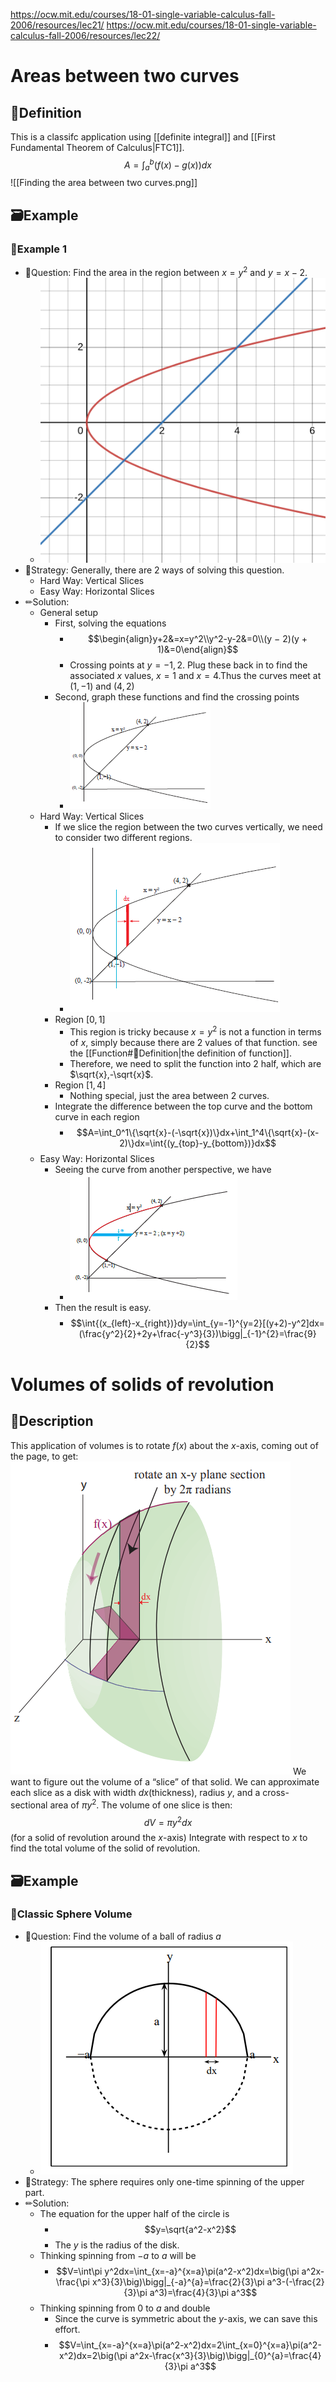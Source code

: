 https://ocw.mit.edu/courses/18-01-single-variable-calculus-fall-2006/resources/lec21/
https://ocw.mit.edu/courses/18-01-single-variable-calculus-fall-2006/resources/lec22/

# Areas between two curves
## 📝Definition
This is a classifc application using [[definite integral]] and [[First Fundamental Theorem of Calculus|FTC1]].
$$
A = \int_a^b(f(x)-g(x))dx
$$
![[Finding the area between two curves.png]]

## 🗃Example
### 📌Example 1
- 💬Question: Find the area in the region between $x = y^2$ and $y = x − 2$.
	- ![name|150x150](../assets/area_between_2_curves.svg)
- 🏹Strategy: Generally, there are 2 ways of solving this question.
	- Hard Way: Vertical Slices
	- Easy Way: Horizontal Slices
- ✏Solution: 
	- General setup
		- First, solving the equations
			- $$\begin{align}y+2&=x=y^2\\y^2-y-2&=0\\(y − 2)(y + 1)&=0\end{align}$$
			- Crossing points at $y = −1, 2$. Plug these back in to find the associated $x$ values, $x = 1$ and $x = 4$.Thus the curves meet at $(1,−1)$ and $(4, 2)$
		- Second, graph these functions and find the crossing points
			- ![name](../assets/area_between_2_curves.png)
	- Hard Way: Vertical Slices
		- If we slice the region between the two curves vertically, we need to consider two different regions.
			- ![name](../assets/Vertical_Slices.png)
		- Region $[0,1]$
			- This region is tricky because $x=y^2$ is not a function in terms of $x$, simply because there are 2 values of that function. see the [[Function#📝Definition|the definition of function]].
			- Therefore, we need to split the function into 2 half, which are $\sqrt{x},-\sqrt{x}$.
		- Region $[1,4]$
			- Nothing special, just the area between 2 curves.
		- Integrate the difference between the top curve and the bottom curve in each region
			- $$A=\int_0^1\{\sqrt{x}-(-\sqrt{x})\}dx+\int_1^4\{\sqrt{x}-(x-2)\}dx=\int{(y_{top}-y_{bottom})}dx$$
	- Easy Way: Horizontal Slices
		- Seeing the curve from another perspective, we have
			- ![name](../assets/Easy_Way_Horizontal_Slices.png)
		- Then the result is easy.
			- $$\int{(x_{left}-x_{right})}dy=\int_{y=-1}^{y=2}[(y+2)-y^2]dx=(\frac{y^2}{2}+2y+\frac{-y^3}{3})\bigg|_{-1}^{2}=\frac{9}{2}$$

# Volumes of solids of revolution
## 📝Description
This application of volumes is to rotate $f(x)$ about the $x$-axis, coming out of the page, to get:
![name|200](../assets/rotate_volume_ftc.png)
We want to figure out the volume of a “slice” of that solid. We can approximate each slice as a disk with width $dx$(thickness), radius $y$, and a cross-sectional area of $\pi y^2$. The volume of one slice is then:
$$
dV = \pi y^2dx
$$ (for a solid of revolution around the $x$-axis) Integrate with respect to $x$ to find the total volume of the solid of revolution.


## 🗃Example
### 📌Classic Sphere Volume
- 💬Question: Find the volume of a ball of radius $a$
	- ![name|150](../assets/a_ball_radius.png)
- 🏹Strategy: The sphere requires only one-time spinning of the upper part.
- ✏Solution:
	- The equation for the upper half of the circle is
		- $$y=\sqrt{a^2-x^2}$$
		- The $y$ is the radius of the disk.
	- Thinking spinning from $-a$ to $a$ will be
		- $$V=\int\pi y^2dx=\int_{x=-a}^{x=a}\pi(a^2-x^2)dx=\big(\pi a^2x-\frac{\pi x^3}{3}\big)\bigg|_{-a}^{a}=\frac{2}{3}\pi a^3-(-\frac{2}{3}\pi a^3)=\frac{4}{3}\pi a^3$$
	- Thinking spinning from $0$ to $a$ and double
		- Since the curve is symmetric about the $y$-axis, we can save this effort.
		- $$V=\int_{x=-a}^{x=a}\pi(a^2-x^2)dx=2\int_{x=0}^{x=a}\pi(a^2-x^2)dx=2\big(\pi a^2x-\frac{x^3}{3}\big)\bigg|_{0}^{a}=\frac{4}{3}\pi a^3$$
